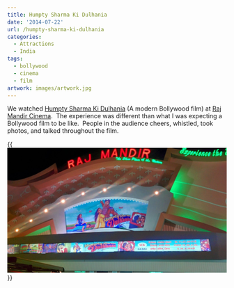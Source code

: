 ```yaml
---
title: Humpty Sharma Ki Dulhania
date: '2014-07-22'
url: /humpty-sharma-ki-dulhania
categories:
  - Attractions
  - India
tags:
  - bollywood
  - cinema
  - film
artwork: images/artwork.jpg
---
```


We watched [Humpty Sharma Ki Dulhania](http://www.imdb.com/title/tt3678938/ "Humpty Sharma Ki Dulhania on IMDB") (A modern Bollywood film) at [Raj Mandir Cinema](http://gonetraveling.me/2014/07/raj-mandir-cinema/ "Raj Mandir Cinema").  The experience was different than what I was expecting a Bollywood film to be like.  People in the audience cheers, whistled, took photos, and talked throughout the film.

{{<img src="images/IMG_20140722_210813-1024x583.jpg" title="Raj Mandir movie poster.">}}
